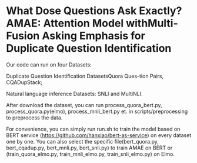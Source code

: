 # What Dose Questions Ask Exactly? AMAE: Attention Model withMulti-Fusion Asking Emphasis for Duplicate Question Identification

Our code can run on four Datasets: 

Duplicate Question Identification DatasetsQuora Ques-tion Pairs, CQADupStack;

Natural language inference Datasets: SNLI and MultiNLI.

After download the dataset, you can run process_quora_bert.py, process_quora.py(elmo), 
process_mnli_bert.py et. in scripts/preprocessing to preprocess the data. 

For convenience, you can simply run run.sh to train the model based on BERT service (https://github.com/hanxiao/bert-as-service) on every dataset one by one.
You can also select the specific file(bert_quora.py, bert_cqadup.py,
bert_mnli.py, bert_snli.py) to train AMAE on BERT or (train_quora_elmo.py, train_mnli_elmo.py, train_snli_elmo.py) on Elmo.

